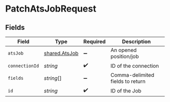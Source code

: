 # PatchAtsJobRequest


## Fields

| Field                                          | Type                                           | Required                                       | Description                                    |
| ---------------------------------------------- | ---------------------------------------------- | ---------------------------------------------- | ---------------------------------------------- |
| `atsJob`                                       | [shared.AtsJob](../../models/shared/atsjob.md) | :heavy_minus_sign:                             | An opened position/job                         |
| `connectionId`                                 | *string*                                       | :heavy_check_mark:                             | ID of the connection                           |
| `fields`                                       | *string*[]                                     | :heavy_minus_sign:                             | Comma-delimited fields to return               |
| `id`                                           | *string*                                       | :heavy_check_mark:                             | ID of the Job                                  |